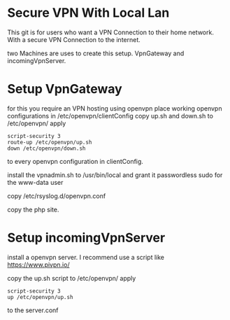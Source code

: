 # Secure VPN With Local Lan
This git is for users who want a VPN Connection to their home network. With a secure VPN Connection to the internet. 

two Machines are uses to create this setup. VpnGateway and incomingVpnServer.

# Setup VpnGateway
for this you require an VPN hosting using openvpn
place working openvpn configurations in /etc/openvpn/clientConfig 
copy up.sh and down.sh to /etc/openvpn/
apply
```
script-security 3 
route-up /etc/openvpn/up.sh
down /etc/openvpn/down.sh
```
to every openvpn configuration in clientConfig. 

install the vpnadmin.sh to /usr/bin/local and grant it passwordless sudo for the www-data user

copy /etc/rsyslog.d/openvpn.conf

copy the php site.



# Setup incomingVpnServer
install a openvpn server. I recommend use a script like https://www.pivpn.io/

copy the up.sh script to /etc/openvpn/
apply
```
script-security 3 
up /etc/openvpn/up.sh
```
to the server.conf




